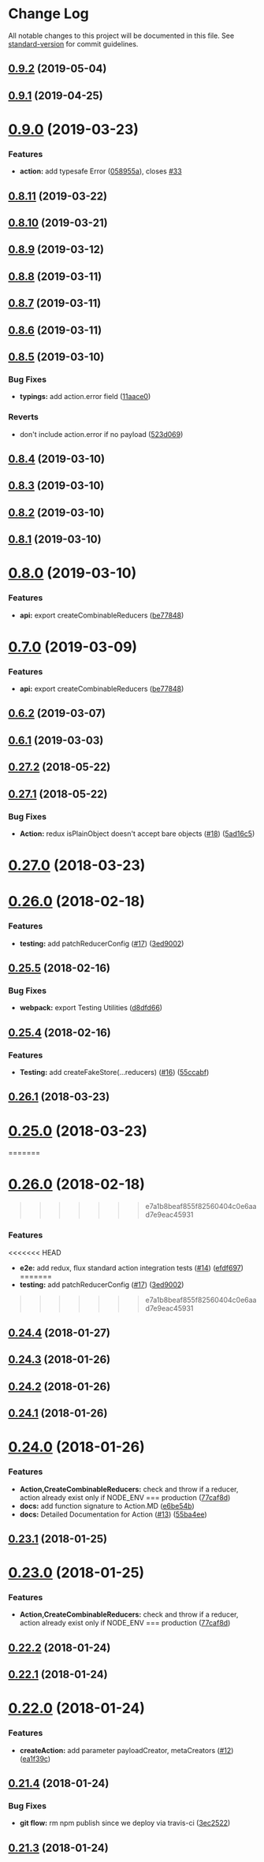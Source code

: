 # Change Log

All notable changes to this project will be documented in this file. See [standard-version](https://github.com/conventional-changelog/standard-version) for commit guidelines.

## [0.9.2](https://github.com/Code-Y/redux-fluent/compare/v0.9.1...v0.9.2) (2019-05-04)



## [0.9.1](https://github.com/Code-Y/redux-fluent/compare/v0.9.0...v0.9.1) (2019-04-25)



# [0.9.0](https://github.com/Code-Y/redux-fluent/compare/v0.8.11...v0.9.0) (2019-03-23)


### Features

* **action:** add typesafe Error ([058955a](https://github.com/Code-Y/redux-fluent/commit/058955a)), closes [#33](https://github.com/Code-Y/redux-fluent/issues/33)



## [0.8.11](https://github.com/Code-Y/redux-fluent/compare/v0.8.10...v0.8.11) (2019-03-22)



## [0.8.10](https://github.com/Code-Y/redux-fluent/compare/v0.8.9...v0.8.10) (2019-03-21)



## [0.8.9](https://github.com/Code-Y/redux-fluent/compare/v0.8.8...v0.8.9) (2019-03-12)



## [0.8.8](https://github.com/Code-Y/redux-fluent/compare/v0.8.7...v0.8.8) (2019-03-11)



## [0.8.7](https://github.com/Code-Y/redux-fluent/compare/v0.8.6...v0.8.7) (2019-03-11)



## [0.8.6](https://github.com/Code-Y/redux-fluent/compare/v0.8.5...v0.8.6) (2019-03-11)



## [0.8.5](https://github.com/Code-Y/redux-fluent/compare/v0.8.4...v0.8.5) (2019-03-10)


### Bug Fixes

* **typings:** add action.error field ([11aace0](https://github.com/Code-Y/redux-fluent/commit/11aace0))


### Reverts

* don't include action.error if no payload ([523d069](https://github.com/Code-Y/redux-fluent/commit/523d069))



## [0.8.4](https://github.com/Code-Y/redux-fluent/compare/v0.8.3...v0.8.4) (2019-03-10)



## [0.8.3](https://github.com/Code-Y/redux-fluent/compare/v0.8.1...v0.8.3) (2019-03-10)



## [0.8.2](https://github.com/Code-Y/redux-fluent/compare/v0.8.1...v0.8.2) (2019-03-10)



## [0.8.1](https://github.com/Code-Y/redux-fluent/compare/v0.8.0...v0.8.1) (2019-03-10)



# [0.8.0](https://github.com/Code-Y/redux-fluent/compare/v0.6.2...v0.8.0) (2019-03-10)


### Features

* **api:** export createCombinableReducers ([be77848](https://github.com/Code-Y/redux-fluent/commit/be77848))



# [0.7.0](https://github.com/Code-Y/redux-fluent/compare/v0.6.2...v0.7.0) (2019-03-09)


### Features

* **api:** export createCombinableReducers ([be77848](https://github.com/Code-Y/redux-fluent/commit/be77848))



## [0.6.2](https://github.com/Code-Y/redux-fluent/compare/v0.6.1...v0.6.2) (2019-03-07)



## [0.6.1](https://github.com/hitmands/redux-fluent/compare/v0.27.2...v0.6.1) (2019-03-03)



<a name="0.27.2"></a>
## [0.27.2](https://github.com/Code-Y/redux-fluent/compare/v0.27.1...v0.27.2) (2018-05-22)



<a name="0.27.1"></a>
## [0.27.1](https://github.com/Code-Y/redux-fluent/compare/v0.27.0...v0.27.1) (2018-05-22)


### Bug Fixes

* **Action:** redux isPlainObject doesn't accept bare objects ([#18](https://github.com/Code-Y/redux-fluent/issues/18)) ([5ad16c5](https://github.com/Code-Y/redux-fluent/commit/5ad16c5))



<a name="0.27.0"></a>
# [0.27.0](https://github.com/Code-Y/redux-fluent/compare/v0.25.0...v0.27.0) (2018-03-23)



<a name="0.26.0"></a>
# [0.26.0](https://github.com/Code-Y/redux-fluent/compare/v0.25.5...v0.26.0) (2018-02-18)


### Features

* **testing:** add patchReducerConfig ([#17](https://github.com/Code-Y/redux-fluent/issues/17)) ([3ed9002](https://github.com/Code-Y/redux-fluent/commit/3ed9002))



<a name="0.25.5"></a>
## [0.25.5](https://github.com/Code-Y/redux-fluent/compare/v0.25.4...v0.25.5) (2018-02-16)


### Bug Fixes

* **webpack:** export Testing Utilities ([d8dfd66](https://github.com/Code-Y/redux-fluent/commit/d8dfd66))



<a name="0.25.4"></a>
## [0.25.4](https://github.com/Code-Y/redux-fluent/compare/v0.24.4...v0.25.4) (2018-02-16)


### Features

* **Testing:** add createFakeStore(...reducers) ([#16](https://github.com/Code-Y/redux-fluent/issues/16)) ([55ccabf](https://github.com/Code-Y/redux-fluent/commit/55ccabf))



<a name="0.26.1"></a>
## [0.26.1](https://github.com/Code-Y/redux-fluent/compare/v0.25.0...v0.26.1) (2018-03-23)



<a name="0.25.0"></a>
# [0.25.0](https://github.com/Code-Y/redux-fluent/compare/v0.24.4...v0.25.0) (2018-03-23)
=======
<a name="0.26.0"></a>
# [0.26.0](https://github.com/Code-Y/redux-fluent/compare/v0.25.5...v0.26.0) (2018-02-18)
>>>>>>> e7a1b8beaf855f82560404c0e6aad7e9eac45931


### Features

<<<<<<< HEAD
* **e2e:** add redux, flux standard action integration tests ([#14](https://github.com/Code-Y/redux-fluent/issues/14)) ([efdf697](https://github.com/Code-Y/redux-fluent/commit/efdf697))
=======
* **testing:** add patchReducerConfig ([#17](https://github.com/Code-Y/redux-fluent/issues/17)) ([3ed9002](https://github.com/Code-Y/redux-fluent/commit/3ed9002))
>>>>>>> e7a1b8beaf855f82560404c0e6aad7e9eac45931



<a name="0.24.4"></a>
## [0.24.4](https://github.com/Code-Y/redux-fluent/compare/v0.24.3...v0.24.4) (2018-01-27)



<a name="0.24.3"></a>
## [0.24.3](https://github.com/Code-Y/redux-fluent/compare/v0.24.2...v0.24.3) (2018-01-26)



<a name="0.24.2"></a>
## [0.24.2](https://github.com/Code-Y/redux-fluent/compare/v0.24.1...v0.24.2) (2018-01-26)



<a name="0.24.1"></a>
## [0.24.1](https://github.com/Code-Y/redux-fluent/compare/v0.24.0...v0.24.1) (2018-01-26)



<a name="0.24.0"></a>
# [0.24.0](https://github.com/Code-Y/redux-fluent/compare/v0.22.2...v0.24.0) (2018-01-26)


### Features

* **Action,CreateCombinableReducers:** check and throw if a reducer, action already exist only if NODE_ENV === production ([77caf8d](https://github.com/Code-Y/redux-fluent/commit/77caf8d))
* **docs:** add function signature to Action.MD ([e6be54b](https://github.com/Code-Y/redux-fluent/commit/e6be54b))
* **docs:** Detailed Documentation for Action ([#13](https://github.com/Code-Y/redux-fluent/issues/13)) ([55ba4ee](https://github.com/Code-Y/redux-fluent/commit/55ba4ee))



<a name="0.23.1"></a>
## [0.23.1](https://github.com/Code-Y/redux-fluent/compare/v0.23.0...v0.23.1) (2018-01-25)



<a name="0.23.0"></a>
# [0.23.0](https://github.com/Code-Y/redux-fluent/compare/v0.22.2...v0.23.0) (2018-01-25)


### Features

* **Action,CreateCombinableReducers:** check and throw if a reducer, action already exist only if NODE_ENV === production ([77caf8d](https://github.com/Code-Y/redux-fluent/commit/77caf8d))



<a name="0.22.2"></a>
## [0.22.2](https://github.com/Code-Y/redux-fluent/compare/v0.22.1...v0.22.2) (2018-01-24)



<a name="0.22.1"></a>
## [0.22.1](https://github.com/Code-Y/redux-fluent/compare/v0.22.0...v0.22.1) (2018-01-24)



<a name="0.22.0"></a>
# [0.22.0](https://github.com/Code-Y/redux-fluent/compare/v0.21.4...v0.22.0) (2018-01-24)


### Features

* **createAction:** add parameter payloadCreator, metaCreators ([#12](https://github.com/Code-Y/redux-fluent/issues/12)) ([ea1f39c](https://github.com/Code-Y/redux-fluent/commit/ea1f39c))



<a name="0.21.4"></a>
## [0.21.4](https://github.com/Code-Y/redux-fluent/compare/v0.21.3...v0.21.4) (2018-01-24)


### Bug Fixes

* **git flow:** rm npm publish since we deploy via travis-ci ([3ec2522](https://github.com/Code-Y/redux-fluent/commit/3ec2522))



<a name="0.21.3"></a>
## [0.21.3](https://github.com/Code-Y/redux-fluent/compare/v0.21.2...v0.21.3) (2018-01-24)
